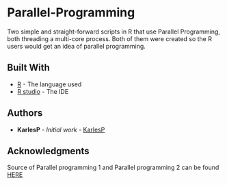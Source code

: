 # Parallel-Programming
Two simple and straight-forward scripts in R that use Parallel Programming, both threading a multi-core process. Both of them 
were created so the R users would get an idea of parallel programming.

## Built With

* [R](https://www.r-project.org/) - The language used
* [R studio](https://www.rstudio.com/) - The IDE

## Authors

* **KarlesP** - *Initial work* - [KarlesP](https://github.com/KarlesP)

## Acknowledgments
Source of Parallel programming 1 and Parallel programming 2 can be found [HERE](http://www.r-exercises.com/)
